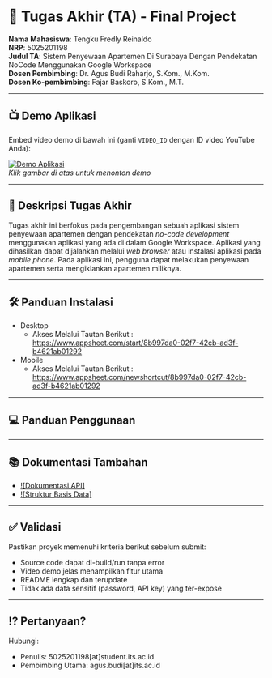 # 🏁 Tugas Akhir (TA) - Final Project

**Nama Mahasiswa**: Tengku Fredly Reinaldo  
**NRP**: 5025201198  
**Judul TA**: Sistem Penyewaan Apartemen Di Surabaya Dengan Pendekatan NoCode Menggunakan Google Workspace   
**Dosen Pembimbing**: Dr. Agus Budi Raharjo, S.Kom., M.Kom.  
**Dosen Ko-pembimbing**: Fajar Baskoro, S.Kom., M.T.

---

## 📺 Demo Aplikasi  
Embed video demo di bawah ini (ganti `VIDEO_ID` dengan ID video YouTube Anda):  

[![Demo Aplikasi](https://i.ytimg.com/vi/zIfRMTxRaIs/maxresdefault.jpg)](https://www.youtube.com/watch?v=VIDEO_ID)  
*Klik gambar di atas untuk menonton demo*

---

## 📝 Deskripsi Tugas Akhir
Tugas akhir ini berfokus pada pengembangan sebuah aplikasi sistem penyewaan apartemen dengan pendekatan _no-code development_ menggunakan aplikasi yang ada di dalam Google Workspace. Aplikasi yang dihasilkan dapat dijalankan melalui _web browser_ atau instalasi aplikasi pada _mobile phone_. Pada aplikasi ini, pengguna dapat melakukan penyewaan apartemen serta mengiklankan apartemen miliknya.

---

## 🛠 Panduan Instalasi  

- Desktop
  - Akses Melalui Tautan Berikut : https://www.appsheet.com/start/8b997da0-02f7-42cb-ad3f-b4621ab01292
- Mobile
  - Akses Melalui Tautan Berikut : https://www.appsheet.com/newshortcut/8b997da0-02f7-42cb-ad3f-b4621ab01292

---

## 💻 Panduan Penggunaan

---

## 📚 Dokumentasi Tambahan

- [![Dokumentasi API]](https://docs.midtrans.com/reference/snap-api-overview)
- [![Struktur Basis Data]](https://drive.google.com/file/d/1osyyOaerBBs3iNJT4SB4m85v2r8fWsA-/view?usp=sharing)

---

## ✅ Validasi

Pastikan proyek memenuhi kriteria berikut sebelum submit:
- Source code dapat di-build/run tanpa error
- Video demo jelas menampilkan fitur utama
- README lengkap dan terupdate
- Tidak ada data sensitif (password, API key) yang ter-expose

---

## ⁉️ Pertanyaan?

Hubungi:
- Penulis: 5025201198[at]student.its.ac.id
- Pembimbing Utama: agus.budi[at]its.ac.id
